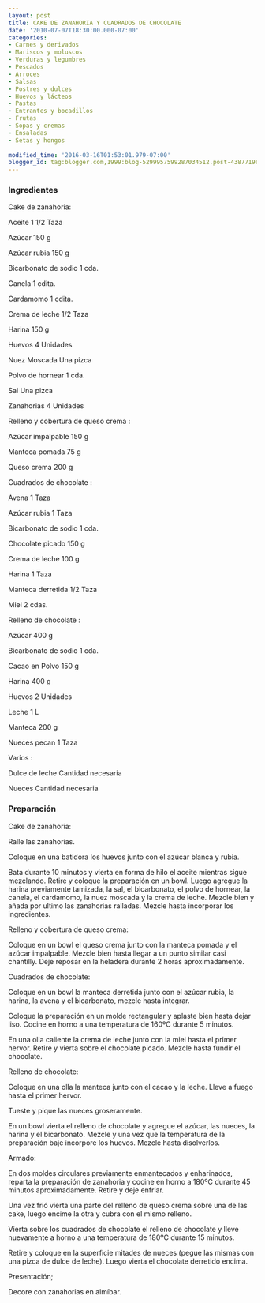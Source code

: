 ```yaml
---
layout: post
title: CAKE DE ZANAHORIA Y CUADRADOS DE CHOCOLATE
date: '2010-07-07T18:30:00.000-07:00'
categories:
- Carnes y derivados
- Mariscos y moluscos
- Verduras y legumbres
- Pescados
- Arroces
- Salsas
- Postres y dulces
- Huevos y lácteos
- Pastas
- Entrantes y bocadillos
- Frutas
- Sopas y cremas
- Ensaladas
- Setas y hongos
 
modified_time: '2016-03-16T01:53:01.979-07:00'
blogger_id: tag:blogger.com,1999:blog-5299957599287034512.post-4387719645517863912
---
```


<h3>Ingredientes</h3>

Cake de zanahoria:

Aceite 1 1/2 Taza

Azúcar 150 g

Azúcar rubia 150 g

Bicarbonato de sodio 1 cda.

Canela 1 cdita.

Cardamomo 1 cdita.

Crema de leche 1/2 Taza

Harina 150 g

Huevos 4 Unidades

Nuez Moscada Una pizca

Polvo de hornear 1 cda.

Sal Una pizca

Zanahorias 4 Unidades

Relleno y cobertura de queso crema :

Azúcar impalpable 150 g

Manteca pomada 75 g

Queso crema 200 g

Cuadrados de chocolate :

Avena 1 Taza

Azúcar rubia 1 Taza

Bicarbonato de sodio 1 cda.

Chocolate picado 150 g

Crema de leche 100 g

Harina 1 Taza

Manteca derretida 1/2 Taza

Miel 2 cdas.

Relleno de chocolate :

Azúcar 400 g

Bicarbonato de sodio 1 cda.

Cacao en Polvo 150 g

Harina 400 g

Huevos 2 Unidades

Leche 1 L

Manteca 200 g

Nueces pecan 1 Taza

Varios :

Dulce de leche Cantidad necesaria

Nueces Cantidad necesaria

<h3>Preparación</h3>

Cake de zanahoria:

Ralle las zanahorias.

Coloque en una batidora los huevos junto con el azúcar blanca y rubia.

Bata durante 10 minutos y vierta en forma de hilo el aceite mientras sigue mezclando. Retire y coloque la preparación en un bowl. Luego agregue la harina previamente tamizada, la sal, el bicarbonato, el polvo de hornear, la canela, el cardamomo, la nuez moscada y la crema de leche. Mezcle bien y añada por ultimo las zanahorias ralladas. Mezcle hasta incorporar los ingredientes.

Relleno y cobertura de queso crema:

Coloque en un bowl el queso crema junto con la manteca pomada y el azúcar impalpable. Mezcle bien hasta llegar a un punto similar casi chantilly. Deje reposar en la heladera durante 2 horas aproximadamente.

Cuadrados de chocolate:

Coloque en un bowl la manteca derretida junto con el azúcar rubia, la harina, la avena y el bicarbonato, mezcle hasta integrar.

Coloque la preparación en un molde rectangular y aplaste bien hasta dejar liso. Cocine en horno a una temperatura de 160&ordm;C durante 5 minutos.

En una olla caliente la crema de leche junto con la miel hasta el primer hervor. Retire y vierta sobre el chocolate picado. Mezcle hasta fundir el chocolate.

Relleno de chocolate:

Coloque en una olla la manteca junto con el cacao y la leche. Lleve a fuego hasta el primer hervor.

Tueste y pique las nueces groseramente.

En un bowl vierta el relleno de chocolate y agregue el azúcar, las nueces, la harina y el bicarbonato. Mezcle y una vez que la temperatura de la preparación baje incorpore los huevos. Mezcle hasta disolverlos.

Armado:

En dos moldes circulares previamente enmantecados y enharinados, reparta la preparación de zanahoria y cocine en horno a 180&ordm;C durante 45 minutos aproximadamente. Retire y deje enfriar.

Una vez frió vierta una parte del relleno de queso crema sobre una de las cake, luego encime la otra y cubra con el mismo relleno.

Vierta sobre los cuadrados de chocolate el relleno de chocolate y lleve nuevamente a horno a una temperatura de 180&ordm;C durante 15 minutos.

Retire y coloque en la superficie mitades de nueces (pegue las mismas con una pizca de dulce de leche). Luego vierta el chocolate derretido encima.

Presentación;

Decore con zanahorias en almíbar.

